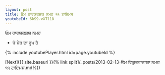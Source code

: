 ```yaml
---
layout: post
title: ਓਮ ਹਾਰਯਕਸ਼ਯ ਨਮਹ ੧੧ ਟਾਇਮਸ
youtubeId: 6kS9-vXTl18
---
```

 
 
 ਓਮ ਹਾਰਯਕਸ਼ਯ ਨਮਹ  
 
 -  ਜੋ ਸ਼ੇਰ ਦਾ ਰੂਪ ਹੈ 
 
  
 
  
 
 
 
 
 
 


{% include youtubePlayer.html id=page.youtubeId %}
 
[Next]({{ site.baseurl }}{% link  split1/_posts/2013-02-13-ਓਮ ਵਿਕੁਰਵਾਨਾਯਾ ਨਮਹ ੧੧ ਟਾਇਮਸ.md%})
 
